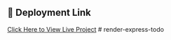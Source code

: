 ## 🚀 Deployment Link
[Click Here to View Live Project](https://render-express-todo.onrender.com)
#   r e n d e r - e x p r e s s - t o d o  
 